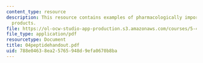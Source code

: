```yaml
---
content_type: resource
description: This resource contains examples of pharmacologically important natural
  products.
file: https://ol-ocw-studio-app-production.s3.amazonaws.com/courses/5-451-chemistry-of-biomolecules-i-fall-2005/788e04638ea25765948d9efa0670b8ba_04peptidehandout.pdf
file_type: application/pdf
resourcetype: Document
title: 04peptidehandout.pdf
uid: 788e0463-8ea2-5765-948d-9efa0670b8ba
---
```

